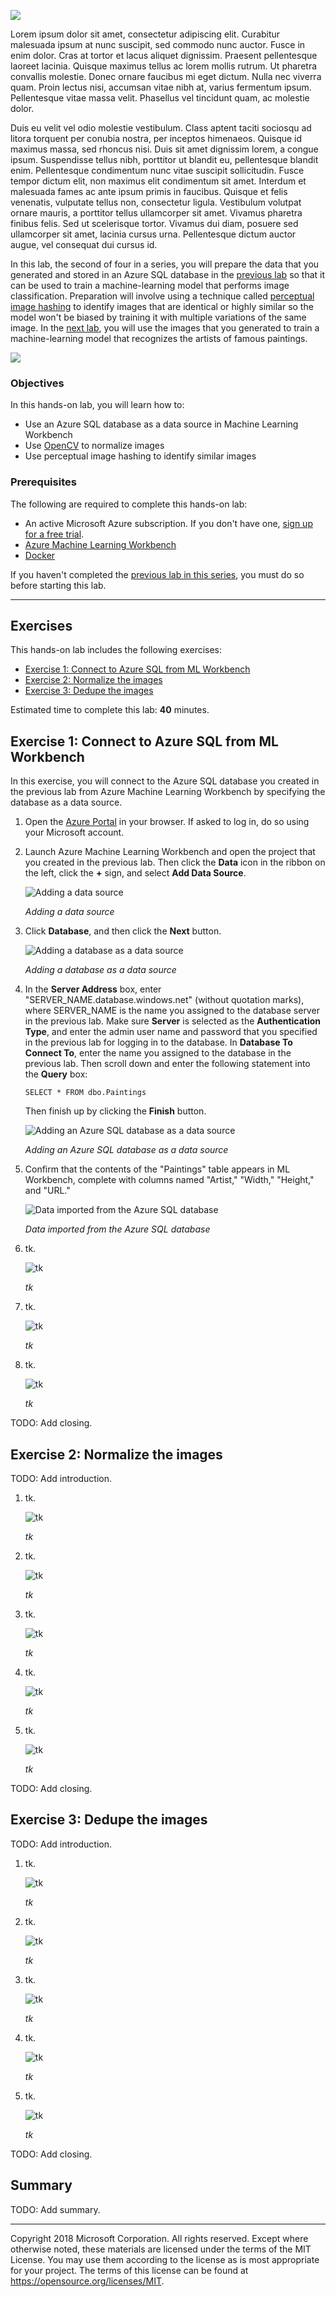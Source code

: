 ![](Images/header.png)

Lorem ipsum dolor sit amet, consectetur adipiscing elit. Curabitur malesuada ipsum at nunc suscipit, sed commodo nunc auctor. Fusce in enim dolor. Cras at tortor et lacus aliquet dignissim. Praesent pellentesque laoreet lacinia. Quisque maximus tellus ac lorem mollis rutrum. Ut pharetra convallis molestie. Donec ornare faucibus mi eget dictum. Nulla nec viverra quam. Proin lectus nisi, accumsan vitae nibh at, varius fermentum ipsum. Pellentesque vitae massa velit. Phasellus vel tincidunt quam, ac molestie dolor.
 
Duis eu velit vel odio molestie vestibulum. Class aptent taciti sociosqu ad litora torquent per conubia nostra, per inceptos himenaeos. Quisque id maximus massa, sed rhoncus nisi. Duis sit amet dignissim lorem, a congue ipsum. Suspendisse tellus nibh, porttitor ut blandit eu, pellentesque blandit enim. Pellentesque condimentum nunc vitae suscipit sollicitudin. Fusce tempor dictum elit, non maximus elit condimentum sit amet. Interdum et malesuada fames ac ante ipsum primis in faucibus. Quisque et felis venenatis, vulputate tellus non, consectetur ligula. Vestibulum volutpat ornare mauris, a porttitor tellus ullamcorper sit amet. Vivamus pharetra finibus felis. Sed ut scelerisque tortor. Vivamus dui diam, posuere sed ullamcorper sit amet, lacinia cursus urna. Pellentesque dictum auctor augue, vel consequat dui cursus id.

In this lab, the second of four in a series, you will prepare the data that you generated and stored in an Azure SQL database in the [previous lab](#) so that it can be used to train a machine-learning model that performs image classification. Preparation will involve using a technique called [perceptual image hashing](https://www.pyimagesearch.com/2017/11/27/image-hashing-opencv-python/) to identify images that are identical or highly similar so the model won't be biased by training it with multiple variations of the same image. In the [next lab](#), you will use the images that you generated to train a machine-learning model that recognizes the artists of famous paintings.

![](Images/road-map-2.png)

<a name="Objectives"></a>
### Objectives ###

In this hands-on lab, you will learn how to:

- Use an Azure SQL database as a data source in Machine Learning Workbench
- Use [OpenCV](https://opencv.org/) to normalize images
- Use perceptual image hashing to identify similar images

<a name="Prerequisites"></a>
### Prerequisites ###

The following are required to complete this hands-on lab:

- An active Microsoft Azure subscription. If you don't have one, [sign up for a free trial](http://aka.ms/WATK-FreeTrial).
- [Azure Machine Learning Workbench](https://docs.microsoft.com/en-us/azure/machine-learning/preview/quickstart-installation)
- [Docker](https://www.docker.com/)

If you haven't completed the [previous lab in this series](#), you must do so before starting this lab.

---

<a name="Exercises"></a>
## Exercises ##

This hands-on lab includes the following exercises:

- [Exercise 1: Connect to Azure SQL from ML Workbench](#Exercise1)
- [Exercise 2: Normalize the images](#Exercise2)
- [Exercise 3: Dedupe the images](#Exercise3)

Estimated time to complete this lab: **40** minutes.

<a name="Exercise1"></a>
## Exercise 1: Connect to Azure SQL from ML Workbench ##

In this exercise, you will connect to the Azure SQL database you created in the previous lab from Azure Machine Learning Workbench by specifying the database as a data source.

1. Open the [Azure Portal](https://portal.azure.com) in your browser. If asked to log in, do so using your Microsoft account.

1. Launch Azure Machine Learning Workbench and open the project that you created in the previous lab. Then click the **Data** icon in the ribbon on the left, click the **+** sign, and select **Add Data Source**.

	![Adding a data source](Images/add-data-source-1.png)

	_Adding a data source_

1. Click **Database**, and then click the **Next** button.

	![Adding a database as a data source](Images/add-data-source-2.png)

	_Adding a database as a data source_

1. In the **Server Address** box, enter "SERVER_NAME.database.windows.net" (without quotation marks), where SERVER_NAME is the name you assigned to the database server in the previous lab. Make sure **Server** is selected as the **Authentication Type**, and enter the admin user name and password that you specified in the previous lab for logging in to the database. In **Database To Connect To**, enter the name you assigned to the database in the previous lab. Then scroll down and enter the following statement into the **Query** box:

	```
	SELECT * FROM dbo.Paintings
	```

	Then finish up by clicking the **Finish** button.

	![Adding an Azure SQL database as a data source](Images/add-data-source-3.png)

	_Adding an Azure SQL database as a data source_

1. Confirm that the contents of the "Paintings" table appears in ML Workbench, complete with columns named "Artist," "Width," "Height," and "URL."

	![Data imported from the Azure SQL database](Images/add-data-source-4.png)

	_Data imported from the Azure SQL database_

1. tk.

	![tk](Images/tk.png)

	_tk_

1. tk.

	![tk](Images/tk.png)

	_tk_

1. tk.

	![tk](Images/tk.png)

	_tk_

TODO: Add closing.

<a name="Exercise2"></a>
## Exercise 2: Normalize the images ##

TODO: Add introduction.

1. tk.

	![tk](Images/tk.png)

	_tk_

1. tk.

	![tk](Images/tk.png)

	_tk_

1. tk.

	![tk](Images/tk.png)

	_tk_

1. tk.

	![tk](Images/tk.png)

	_tk_

1. tk.

	![tk](Images/tk.png)

	_tk_

TODO: Add closing.

<a name="Exercise3"></a>
## Exercise 3: Dedupe the images ##

TODO: Add introduction.

1. tk.

	![tk](Images/tk.png)

	_tk_

1. tk.

	![tk](Images/tk.png)

	_tk_

1. tk.

	![tk](Images/tk.png)

	_tk_

1. tk.

	![tk](Images/tk.png)

	_tk_

1. tk.

	![tk](Images/tk.png)

	_tk_

TODO: Add closing.

<a name="Summary"></a>
## Summary ##

TODO: Add summary.

---

Copyright 2018 Microsoft Corporation. All rights reserved. Except where otherwise noted, these materials are licensed under the terms of the MIT License. You may use them according to the license as is most appropriate for your project. The terms of this license can be found at https://opensource.org/licenses/MIT.
